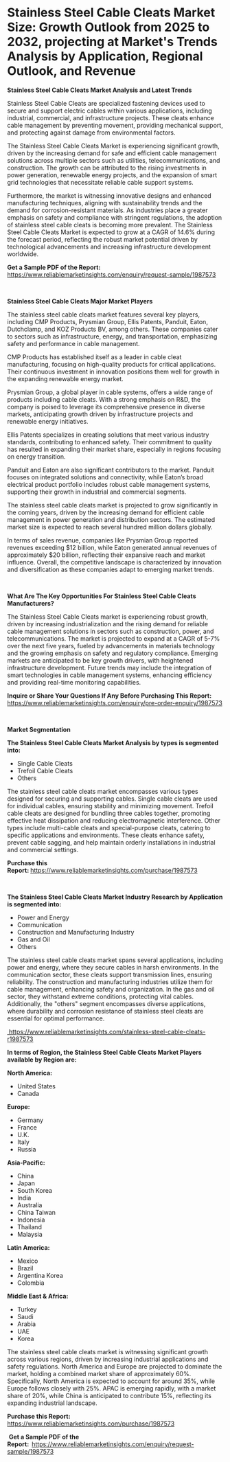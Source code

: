 <p><h1>Stainless Steel Cable Cleats Market Size: Growth Outlook from 2025 to 2032, projecting at Market's Trends Analysis by Application, Regional Outlook, and Revenue</h1></p><p><strong>Stainless Steel Cable Cleats Market Analysis and Latest Trends</strong></p>
<p><p>Stainless Steel Cable Cleats are specialized fastening devices used to secure and support electric cables within various applications, including industrial, commercial, and infrastructure projects. These cleats enhance cable management by preventing movement, providing mechanical support, and protecting against damage from environmental factors.</p><p>The Stainless Steel Cable Cleats Market is experiencing significant growth, driven by the increasing demand for safe and efficient cable management solutions across multiple sectors such as utilities, telecommunications, and construction. The growth can be attributed to the rising investments in power generation, renewable energy projects, and the expansion of smart grid technologies that necessitate reliable cable support systems.</p><p>Furthermore, the market is witnessing innovative designs and enhanced manufacturing techniques, aligning with sustainability trends and the demand for corrosion-resistant materials. As industries place a greater emphasis on safety and compliance with stringent regulations, the adoption of stainless steel cable cleats is becoming more prevalent. The Stainless Steel Cable Cleats Market is expected to grow at a CAGR of 14.6% during the forecast period, reflecting the robust market potential driven by technological advancements and increasing infrastructure development worldwide.</p></p>
<p><strong>Get a Sample PDF of the Report:&nbsp;</strong> <a href="https://www.reliablemarketinsights.com/enquiry/request-sample/1987573?utm_campaign=3513&utm_medium=2&utm_source=Github&utm_content=ia&utm_term=16042025&utm_id=stainless-steel-cable-cleats">https://www.reliablemarketinsights.com/enquiry/request-sample/1987573</a></p>
<p>&nbsp;</p>
<p><strong>Stainless Steel Cable Cleats Major Market Players</strong></p>
<p><p>The stainless steel cable cleats market features several key players, including CMP Products, Prysmian Group, Ellis Patents, Panduit, Eaton, Dutchclamp, and KOZ Products BV, among others. These companies cater to sectors such as infrastructure, energy, and transportation, emphasizing safety and performance in cable management.</p><p>CMP Products has established itself as a leader in cable cleat manufacturing, focusing on high-quality products for critical applications. Their continuous investment in innovation positions them well for growth in the expanding renewable energy market.</p><p>Prysmian Group, a global player in cable systems, offers a wide range of products including cable cleats. With a strong emphasis on R&D, the company is poised to leverage its comprehensive presence in diverse markets, anticipating growth driven by infrastructure projects and renewable energy initiatives.</p><p>Ellis Patents specializes in creating solutions that meet various industry standards, contributing to enhanced safety. Their commitment to quality has resulted in expanding their market share, especially in regions focusing on energy transition.</p><p>Panduit and Eaton are also significant contributors to the market. Panduit focuses on integrated solutions and connectivity, while Eaton’s broad electrical product portfolio includes robust cable management systems, supporting their growth in industrial and commercial segments.</p><p>The stainless steel cable cleats market is projected to grow significantly in the coming years, driven by the increasing demand for efficient cable management in power generation and distribution sectors. The estimated market size is expected to reach several hundred million dollars globally.</p><p>In terms of sales revenue, companies like Prysmian Group reported revenues exceeding $12 billion, while Eaton generated annual revenues of approximately $20 billion, reflecting their expansive reach and market influence. Overall, the competitive landscape is characterized by innovation and diversification as these companies adapt to emerging market trends.</p></p>
<p>&nbsp;</p>
<p><strong>What Are The Key Opportunities For Stainless Steel Cable Cleats Manufacturers?</strong></p>
<p><p>The Stainless Steel Cable Cleats market is experiencing robust growth, driven by increasing industrialization and the rising demand for reliable cable management solutions in sectors such as construction, power, and telecommunications. The market is projected to expand at a CAGR of 5-7% over the next five years, fueled by advancements in materials technology and the growing emphasis on safety and regulatory compliance. Emerging markets are anticipated to be key growth drivers, with heightened infrastructure development. Future trends may include the integration of smart technologies in cable management systems, enhancing efficiency and providing real-time monitoring capabilities.</p></p>
<p><strong>Inquire or Share Your Questions If Any Before Purchasing This Report:</strong> <a href="https://www.reliablemarketinsights.com/enquiry/pre-order-enquiry/1987573?utm_campaign=3513&utm_medium=2&utm_source=Github&utm_content=ia&utm_term=16042025&utm_id=stainless-steel-cable-cleats">https://www.reliablemarketinsights.com/enquiry/pre-order-enquiry/1987573</a></p>
<p>&nbsp;</p>
<p><strong>Market Segmentation</strong></p>
<p><strong>The Stainless Steel Cable Cleats Market Analysis by types is segmented into:</strong></p>
<p><ul><li>Single Cable Cleats</li><li>Trefoil Cable Cleats</li><li>Others</li></ul></p>
<p><p>The stainless steel cable cleats market encompasses various types designed for securing and supporting cables. Single cable cleats are used for individual cables, ensuring stability and minimizing movement. Trefoil cable cleats are designed for bundling three cables together, promoting effective heat dissipation and reducing electromagnetic interference. Other types include multi-cable cleats and special-purpose cleats, catering to specific applications and environments. These cleats enhance safety, prevent cable sagging, and help maintain orderly installations in industrial and commercial settings.</p></p>
<p><strong>Purchase this Report:&nbsp;</strong><a href="https://www.reliablemarketinsights.com/purchase/1987573?utm_campaign=3513&utm_medium=2&utm_source=Github&utm_content=ia&utm_term=16042025&utm_id=stainless-steel-cable-cleats">https://www.reliablemarketinsights.com/purchase/1987573</a></p>
<p>&nbsp;</p>
<p><strong>The Stainless Steel Cable Cleats Market Industry Research by Application is segmented into:</strong></p>
<p><ul><li>Power and Energy</li><li>Communication</li><li>Construction and Manufacturing Industry</li><li>Gas and Oil</li><li>Others</li></ul></p>
<p><p>The stainless steel cable cleats market spans several applications, including power and energy, where they secure cables in harsh environments. In the communication sector, these cleats support transmission lines, ensuring reliability. The construction and manufacturing industries utilize them for cable management, enhancing safety and organization. In the gas and oil sector, they withstand extreme conditions, protecting vital cables. Additionally, the "others" segment encompasses diverse applications, where durability and corrosion resistance of stainless steel cleats are essential for optimal performance.</p></p>
<p><a href="https://www.reliablemarketinsights.com/stainless-steel-cable-cleats-r1987573?utm_campaign=3513&utm_medium=2&utm_source=Github&utm_content=ia&utm_term=16042025&utm_id=stainless-steel-cable-cleats">&nbsp;https://www.reliablemarketinsights.com/stainless-steel-cable-cleats-r1987573</a></p>
<p><strong>In terms of Region, the Stainless Steel Cable Cleats Market Players available by Region are:</strong></p>
<p>
    <p> <strong> North America: </strong>
        <ul>
            <li>United States</li>
            <li>Canada</li>
        </ul>
        </p> 
    <p> <strong> Europe: </strong>
        <ul>
            <li>Germany</li>
            <li>France</li>
            <li>U.K.</li>
            <li>Italy</li>
            <li>Russia</li>
        </ul>
        </p> 
    <p> <strong> Asia-Pacific: </strong>
        <ul>
            <li>China</li>
            <li>Japan</li>
            <li>South Korea</li>
            <li>India</li>
            <li>Australia</li>
            <li>China Taiwan</li>
            <li>Indonesia</li>
            <li>Thailand</li>
            <li>Malaysia</li>
        </ul>
        </p> 
    <p> <strong> Latin America: </strong>
        <ul>
            <li>Mexico</li>
            <li>Brazil</li>
            <li>Argentina Korea</li>
            <li>Colombia</li>
        </ul>
        </p> 
    <p> <strong> Middle East & Africa: </strong>
        <ul>
            <li>Turkey</li>
            <li>Saudi</li>
            <li>Arabia</li>
            <li>UAE</li>
            <li>Korea</li>
        </ul>
    </p>
    </p>
<p><p>The stainless steel cable cleats market is witnessing significant growth across various regions, driven by increasing industrial applications and safety regulations. North America and Europe are projected to dominate the market, holding a combined market share of approximately 60%. Specifically, North America is expected to account for around 35%, while Europe follows closely with 25%. APAC is emerging rapidly, with a market share of 20%, while China is anticipated to contribute 15%, reflecting its expanding industrial landscape.</p></p>
<p><strong>Purchase this Report: </strong><a href="https://www.reliablemarketinsights.com/purchase/1987573?utm_campaign=3513&utm_medium=2&utm_source=Github&utm_content=ia&utm_term=16042025&utm_id=stainless-steel-cable-cleats">https://www.reliablemarketinsights.com/purchase/1987573</a></p>
<p>&nbsp;<strong>Get a Sample PDF of the Report:&nbsp;&nbsp;</strong><a href="https://www.reliablemarketinsights.com/enquiry/request-sample/1987573?utm_campaign=3513&utm_medium=2&utm_source=Github&utm_content=ia&utm_term=16042025&utm_id=stainless-steel-cable-cleats">https://www.reliablemarketinsights.com/enquiry/request-sample/1987573</a></p>
<p><strong></strong></p>
<p><p></p><p></p><p></p></p>
